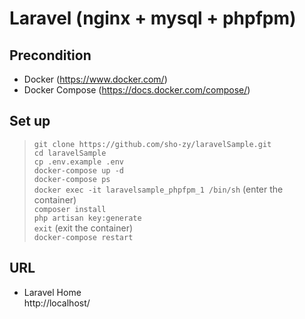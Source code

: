 # Laravel (nginx + mysql + phpfpm)
## Precondition
- Docker (https://www.docker.com/)  
- Docker Compose (https://docs.docker.com/compose/)  

## Set up
  > `git clone https://github.com/sho-zy/laravelSample.git`  
  > `cd laravelSample`  
  > `cp .env.example .env`  
  > `docker-compose up -d`  
  > `docker-compose ps`  
  > `docker exec -it laravelsample_phpfpm_1 /bin/sh`  (enter the container)  
  > `composer install`  
  > `php artisan key:generate`  
  > `exit`    (exit the container)  
  > `docker-compose restart`

## URL
- Laravel Home  
  http://localhost/

